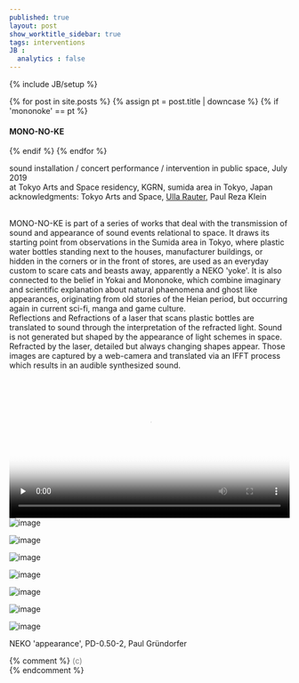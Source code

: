 ```yaml
---
published: true
layout: post
show_worktitle_sidebar: true
tags: interventions
JB :
  analytics : false
---
```


{% include JB/setup %}

<div class="container-parent">
<div class="container-narrow-right">
{% for post in site.posts %}
	{% assign pt = post.title | downcase %}
	{% if 'mononoke' == pt %}
<h4><a href="{{ BASE_PATH }}{{ post.url }}"></a>MONO-NO-KE</h4>
	{% endif %}
{% endfor %}

<p>
sound installation / concert performance / intervention in public space, July 2019<br />
at Tokyo Arts and Space residency, KGRN, sumida area in Tokyo, Japan<br />
acknowledgments: Tokyo Arts and Space, <a href="http://www.ullarauter.com/" target="_blank">Ulla Rauter</a>, Paul Reza Klein<br />
<br />


MONO-NO-KE is part of a series of works that deal with the transmission of sound and appearance of sound events relational to space. It draws its starting point from observations in the Sumida area in Tokyo, where plastic water bottles standing next to the houses, manufacturer buildings, or hidden in the corners or in the front of stores, are used as an everyday custom to scare cats and beasts away, apparently a NEKO 'yoke'. It is also connected to the belief in Yokai and Mononoke, which combine imaginary and scientific explanation about natural phaenomena and ghost like appearances, originating from old stories of the Heian period, but occurring again in current sci-fi, manga and game culture.
<br />
Reflections and Refractions of a laser that scans plastic bottles are translated to sound through the interpretation of the refracted light. Sound is not generated but shaped by the appearance of light schemes in space. Refracted by the laser, detailed but always changing shapes appear. Those images are captured by a web-camera and translated via an IFFT process which results in an audible synthesized sound.
</p>
</div>


<div class="container-narrow-left">
<video controls preload="none" poster="{{ site.url }}/images/mononoke_sm1.jpg" width="100%" height="auto">
  <source src="{{ site.url }}/images/mononoke_sm1.mp4" type="video/mp4" loading="lazy">
</video>

<img src="{{ site.url }}/images/mononoke_bot1_lg.jpg" loading="eager" alt="image">
<p></p>
<p></p>
<img src="{{ site.url }}/images/mononoke_bot2_lg.jpg" loading="eager" alt="image">
<p></p>





<img src="{{ site.url }}/images/mononoke3_small.jpg" loading="eager" alt="image">
<p></p>
<img src="{{ site.url }}/images/mononoke1.jpg" loading="eager" alt="image">
<p></p>
<img src="{{ site.url }}/images/mononoke2.jpg" loading="eager" alt="image">
<p></p>
<img src="{{ site.url }}/images/mononoke3b_small.jpg" loading="lazy" alt="image">
<p></p>
<img src="{{ site.url }}/images/mononoke6_cat2_lg.jpg" loading="lazy" alt="image">
<p>NEKO 'appearance', PD-0.50-2, Paul Gründorfer</p>

</div>
</div>


{% comment %}
<font color="grey">(c)<br /></font>
{% endcomment %}
